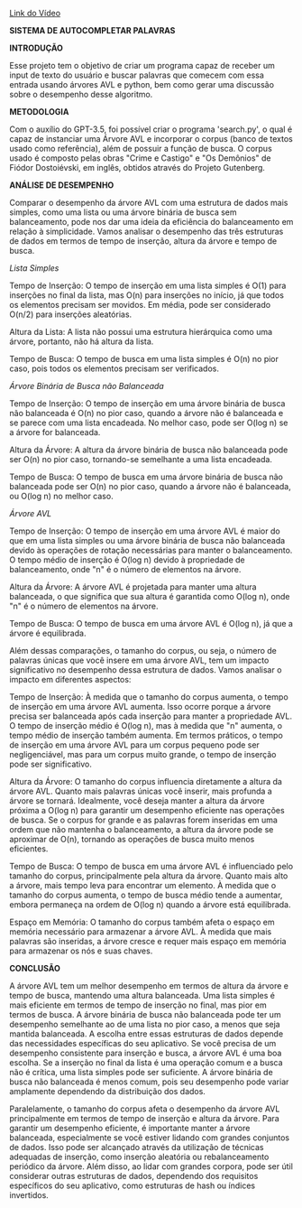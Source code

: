 <a href=“google.com“>Link do Vídeo</a>

**SISTEMA DE AUTOCOMPLETAR PALAVRAS**

**INTRODUÇÃO**

Esse projeto tem o objetivo de criar um programa capaz de receber um input de texto do usuário e buscar palavras que comecem com essa entrada usando árvores AVL e python, bem como gerar uma discussão sobre o desempenho desse algoritmo.

**METODOLOGIA**

Com o auxílio do GPT-3.5, foi possível criar o programa 'search.py', o qual é capaz de instanciar uma Árvore AVL e incorporar o corpus (banco de textos usado como referência), além de possuir a função de busca. O corpus usado é composto pelas obras "Crime e Castigo" e "Os Demônios" de Fiódor Dostoiévski, em inglês, obtidos através do Projeto Gutenberg.

**ANÁLISE DE DESEMPENHO**

Comparar o desempenho da árvore AVL com uma estrutura de dados mais simples, como uma lista ou uma árvore binária de busca sem balanceamento, pode nos dar uma ideia da eficiência do balanceamento em relação à simplicidade. Vamos analisar o desempenho das três estruturas de dados em termos de tempo de inserção, altura da árvore e tempo de busca.

*Lista Simples*

Tempo de Inserção: O tempo de inserção em uma lista simples é O(1) para inserções no final da lista, mas O(n) para inserções no início, já que todos os elementos precisam ser movidos. Em média, pode ser considerado O(n/2) para inserções aleatórias.

Altura da Lista: A lista não possui uma estrutura hierárquica como uma árvore, portanto, não há altura da lista.

Tempo de Busca: O tempo de busca em uma lista simples é O(n) no pior caso, pois todos os elementos precisam ser verificados.

*Árvore Binária de Busca não Balanceada*

Tempo de Inserção: O tempo de inserção em uma árvore binária de busca não balanceada é O(n) no pior caso, quando a árvore não é balanceada e se parece com uma lista encadeada. No melhor caso, pode ser O(log n) se a árvore for balanceada.

Altura da Árvore: A altura da árvore binária de busca não balanceada pode ser O(n) no pior caso, tornando-se semelhante a uma lista encadeada.

Tempo de Busca: O tempo de busca em uma árvore binária de busca não balanceada pode ser O(n) no pior caso, quando a árvore não é balanceada, ou O(log n) no melhor caso.

*Árvore AVL*

Tempo de Inserção: O tempo de inserção em uma árvore AVL é maior do que em uma lista simples ou uma árvore binária de busca não balanceada devido às operações de rotação necessárias para manter o balanceamento. O tempo médio de inserção é O(log n) devido à propriedade de balanceamento, onde "n" é o número de elementos na árvore.

Altura da Árvore: A árvore AVL é projetada para manter uma altura balanceada, o que significa que sua altura é garantida como O(log n), onde "n" é o número de elementos na árvore.

Tempo de Busca: O tempo de busca em uma árvore AVL é O(log n), já que a árvore é equilibrada.

Além dessas comparações, o tamanho do corpus, ou seja, o número de palavras únicas que você insere em uma árvore AVL, tem um impacto significativo no desempenho dessa estrutura de dados. Vamos analisar o impacto em diferentes aspectos:

Tempo de Inserção: À medida que o tamanho do corpus aumenta, o tempo de inserção em uma árvore AVL aumenta. Isso ocorre porque a árvore precisa ser balanceada após cada inserção para manter a propriedade AVL. O tempo de inserção médio é O(log n), mas à medida que "n" aumenta, o tempo médio de inserção também aumenta. Em termos práticos, o tempo de inserção em uma árvore AVL para um corpus pequeno pode ser negligenciável, mas para um corpus muito grande, o tempo de inserção pode ser significativo.

Altura da Árvore: O tamanho do corpus influencia diretamente a altura da árvore AVL. Quanto mais palavras únicas você inserir, mais profunda a árvore se tornará. Idealmente, você deseja manter a altura da árvore próxima a O(log n) para garantir um desempenho eficiente nas operações de busca.
Se o corpus for grande e as palavras forem inseridas em uma ordem que não mantenha o balanceamento, a altura da árvore pode se aproximar de O(n), tornando as operações de busca muito menos eficientes.

Tempo de Busca: O tempo de busca em uma árvore AVL é influenciado pelo tamanho do corpus, principalmente pela altura da árvore. Quanto mais alto a árvore, mais tempo leva para encontrar um elemento.
À medida que o tamanho do corpus aumenta, o tempo de busca médio tende a aumentar, embora permaneça na ordem de O(log n) quando a árvore está equilibrada.

Espaço em Memória: O tamanho do corpus também afeta o espaço em memória necessário para armazenar a árvore AVL. À medida que mais palavras são inseridas, a árvore cresce e requer mais espaço em memória para armazenar os nós e suas chaves.

**CONCLUSÃO**

A árvore AVL tem um melhor desempenho em termos de altura da árvore e tempo de busca, mantendo uma altura balanceada.
Uma lista simples é mais eficiente em termos de tempo de inserção no final, mas pior em termos de busca.
A árvore binária de busca não balanceada pode ter um desempenho semelhante ao de uma lista no pior caso, a menos que seja mantida balanceada.
A escolha entre essas estruturas de dados depende das necessidades específicas do seu aplicativo. Se você precisa de um desempenho consistente para inserção e busca, a árvore AVL é uma boa escolha. Se a inserção no final da lista é uma operação comum e a busca não é crítica, uma lista simples pode ser suficiente. A árvore binária de busca não balanceada é menos comum, pois seu desempenho pode variar amplamente dependendo da distribuição dos dados.

Paralelamente, o tamanho do corpus afeta o desempenho da árvore AVL principalmente em termos de tempo de inserção e altura da árvore. Para garantir um desempenho eficiente, é importante manter a árvore balanceada, especialmente se você estiver lidando com grandes conjuntos de dados. Isso pode ser alcançado através da utilização de técnicas adequadas de inserção, como inserção aleatória ou rebalanceamento periódico da árvore. Além disso, ao lidar com grandes corpora, pode ser útil considerar outras estruturas de dados, dependendo dos requisitos específicos do seu aplicativo, como estruturas de hash ou índices invertidos.
